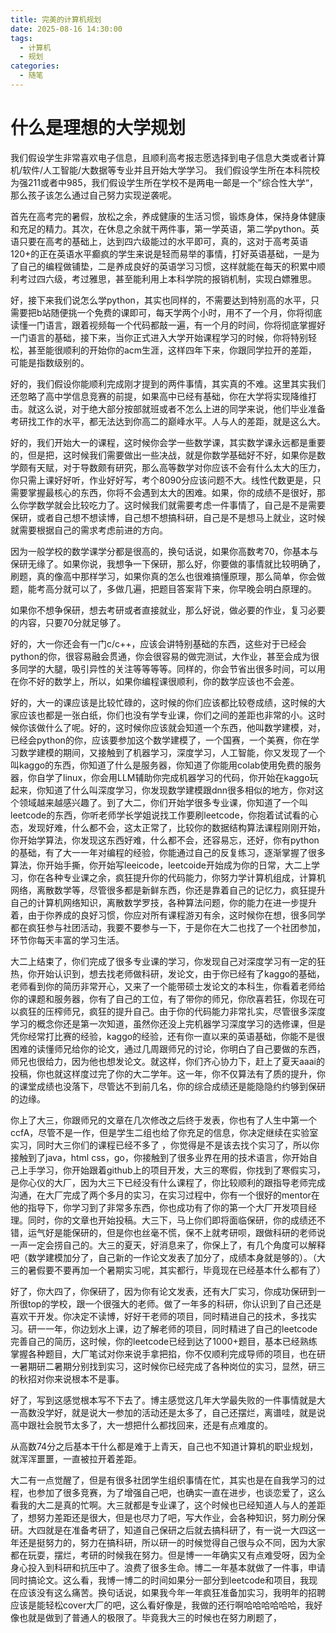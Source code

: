```yaml
---
title: 完美的计算机规划
date: 2025-08-16 14:30:00
tags:
  - 计算机
  - 规划
categories: 
  - 随笔
---
```


# 什么是理想的大学规划
我们假设学生非常喜欢电子信息，且顺利高考报志愿选择到电子信息大类或者计算机/软件/人工智能/大数据等专业并且开始大学学习。
我们假设学生所在本科院校为强211或者中985，我们假设学生所在学校不是两电一邮是一个”综合性大学“，那么孩子该怎么通过自己努力实现逆袭呢。

首先在高考完的暑假，放松之余，养成健康的生活习惯，锻炼身体，保持身体健康和充足的精力。其次，在休息之余就干两件事，第一学英语，第二学python。英语只要在高考的基础上，达到四六级能过的水平即可，真的，这对于高考英语120+的正在英语水平癫疯的学生来说是轻而易举的事情，打好英语基础，一是为了自己的编程做铺垫，二是养成良好的英语学习习惯，这样就能在每天的积累中顺利考过四六级，考过雅思，甚至能利用上本科学院的报销机制，实现白嫖雅思。

好，接下来我们说怎么学python，其实也同样的，不需要达到特别高的水平，只需要把b站随便挑一个免费的课即可，每天学两个小时，用不了一个月，你将彻底读懂一门语言，跟着视频每一个代码都敲一遍，有一个月的时间，你将彻底掌握好一门语言的基础，接下来，当你正式进入大学开始课程学习的时候，你将特别轻松，甚至能很顺利的开始你的acm生涯，这样四年下来，你跟同学拉开的差距，可能是指数级别的。

好的，我们假设你能顺利完成刚才提到的两件事情，其实真的不难。这里其实我们还忽略了高中学信息竞赛的前提，如果高中已经有基础，你在大学将实现降维打击。就这么说，对于绝大部分按部就班或者不怎么上进的同学来说，他们毕业准备考研找工作的水平，都无法达到你高二的巅峰水平。人与人的差距，就是这么大。

好的，我们开始大一的课程，这时候你会学一些数学课，其实数学课永远都是重要的，但是把，这时候我们需要做出一些决战，就是你数学基础好不好，如果你是数学颇有天赋，对于导数颇有研究，那么高等数学对你应该不会有什么太大的压力，你只需上课好好听，作业好好写，考个8090分应该问题不大。线性代数更是，只需要掌握最核心的东西，你将不会遇到太大的困难。如果，你的成绩不是很好，那么你学数学就会比较吃力了。这时候我们就需要考虑一件事情了，自己是不是需要保研，或者自己想不想读博，自己想不想搞科研，自己是不是想马上就业，这时候就需要根据自己的需求考虑前进的方向。

因为一般学校的数学课学分都是很高的，换句话说，如果你高数考70，你基本与保研无缘了。如果你说，我想争一下保研，那么好，你要做的事情就比较明确了，刷题，真的像高中那样学习，如果你真的怎么也很难搞懂原理，那么简单，你会做题，能考高分就可以了，多做几遍，把题目答案背下来，你早晚会明白原理的。

如果你不想争保研，想去考研或者直接就业，那么好说，做必要的作业，复习必要的内容，只要70分就足够了。

好的，大一你还会有一门c/c++，应该会讲特别基础的东西，这些对于已经会python的你，很容易融会贯通，你会很容易的做完测试，大作业，甚至会成为很多同学的大腿，吸引异性的关注等等等等。同样的，你会节省出很多时间，可以用在你不好的数学上，所以，如果你编程课很顺利，你的数学应该也不会差。

好的，大一的课应该是比较忙碌的，这时候的你们应该都比较卷成绩，这时候的大家应该也都是一张白纸，你们也没有学专业课，你们之间的差距也非常的小。这时候你该做什么了呢。好的，这时候你应该就会知道一个东西，他叫数学建模，对，已经会python的你，应该要参加这个数学建模了，一个国赛，一个美赛，你在学习数学建模的期间，又接触到了机器学习，深度学习，人工智能，你又发现了一个叫kaggo的东西，你知道了什么是服务器，你知道了你能用colab使用免费的服务器，你自学了linux，你会用LLM辅助你完成机器学习的代码，你开始在kaggo玩起来，你知道了什么叫深度学习，你发现数学建模跟dnn很多相似的地方，你对这个领域越来越感兴趣了。到了大二，你们开始学很多专业课，你知道了一个叫leetcode的东西，你听老师学长学姐说找工作要刷leetcode，你抱着试试看的心态，发现好难，什么都不会，这太正常了，比较你的数据结构算法课程刚刚开始，你开始学算法，你发现这东西好难，什么都不会，还容易忘，还好，你有python的基础，有了大一一年对编程的经验，你能通过自己的反复练习，逐渐掌握了很多算法，你开始手撕，你开始写leeicode，leetcoide开始成为你的日常，大二上学习，你在各种专业课之余，疯狂提升你的代码能力，你努力学计算机组成，计算机网络，离散数学等，尽管很多都是新鲜东西，你还是靠着自己的记忆力，疯狂提升自己的计算机网络知识，离散数学罗技，各种算法问题，你的能力在进一步提升着，由于你养成的良好习惯，你应对所有课程游刃有余，这时候你在想，很多同学都在疯狂参与社团活动，我要不要参与一下，于是你在大二也找了一个社团参加，环节你每天丰富的学习生活。

大二上结束了，你们完成了很多专业课的学习，你发现自己对深度学习有一定的狂热，你开始认识到，想去找老师做科研，发论文，由于你已经有了kaggo的基础，老师看到你的简历非常开心，又来了一个能带硕士发论文的本科生，你看着老师给你的课题和服务器，你有了自己的工位，有了带你的师兄，你欣喜若狂，你现在可以疯狂的压榨师兄，疯狂的提升自己。由于你的代码能力非常扎实，尽管很多深度学习的概念你还是第一次知道，虽然你还没上完机器学习深度学习的选修课，但是凭你经常打比赛的经验，kaggo的经验，还有你一直以来的英语基础，你能不是很困难的读懂师兄给你的论文，通过几周跟师兄的讨论，你明白了自己要做的东西，师兄也很给力，因为他也想发论文。就这样，你们齐心协力下，赶上了夏天aaai的投稿，你也就这样度过完了你的大二学年。这一年，你不仅算法有了质的提升，你的课堂成绩也没落下，尽管达不到前几名，你的综合成绩还是能隐隐约约够到保研的边缘。

你上了大三，你跟师兄的文章在几次修改之后终于发表，你也有了人生中第一个ccfA，尽管不是一作，但是学生二组也给了你充足的信息，你决定继续在实验室实习，同时大三你们的课程已经不多了 ，你觉得是不是该去找个实习了，所以你接触到了java，html css，go，你接触到了很多业界在用的技术语言，你开始自己上手学习，你开始跟着github上的项目开发，大三的寒假，你找到了寒假实习，是你心仪的大厂，因为大三下已经没有什么课程了，你比较顺利的跟指导老师完成沟通，在大厂完成了两个多月的实习，在实习过程中，你有一个很好的mentor在他的指导下，你学习到了非常多东西，你也成功有了你的第一个大厂开发项目经理。同时，你的文章也开始投稿。大三下，马上你们即将面临保研，你的成绩还不错，运气好是能保研的，但是你也丝毫不慌，保不上就考研呗，跟做科研的老师说一声一定会捞自己的。大三的夏天，好消息来了，你保上了，有几个角度可以解释吧（数学建模加分了，自己新的一作论文发表了加分了，成绩本身就是够的）。（大三的暑假要不要再加一个暑期实习呢，其实都行，毕竟现在已经基本什么都有了）

好了，你大四了，你保研了，因为你有论文发表，还有大厂实习，你成功保研到一所很top的学校，跟一个很强大的老师。做了一年多的科研，你认识到了自己还是喜欢干开发。你决定不读博，好好干老师的项目，同时精进自己的技术，多找实习。研一一年，你边划水上课，边了解老师的项目，同时精进了自己的leetcode完善自己的简历，这时候，你的leetcode已经到达了1000+题目，基本已经熟练掌握各种题目，大厂笔试对你来说手拿把掐，你不仅顺利完成导师的项目，也在研一暑期研二暑期分别找到实习，这时候你已经完成了各种岗位的实习，显然，研三的秋招对你来说根本不是事。

好了，写到这感觉根本写不下去了。博主感觉这几年大学最失败的一件事情就是大一高数没学好，就是说大一参加的活动还是太多了，自己还摆烂，离谱哇，就是说高中跟社会脱节太多了，大一想把什么都找回来，还是有点难度的。

从高数74分之后基本干什么都是难于上青天，自己也不知道计算机的职业规划，就浑浑噩噩，一直被拉开着差距。

大二有一点觉醒了，但是有很多社团学生组织事情在忙，其实也是在自我学习的过程，也参加了很多竞赛，为了增强自己吧，也确实一直在进步，也谈恋爱了，这么看我的大二是真的忙啊。大三就都是专业课了，这个时候也已经知道人与人的差距了，想努力差距还是很大，但是也尽力了吧，写大作业，会各种知识，努力刷分保研。大四就是在准备考研了，知道自己保研之后就去搞科研了，有一说一大四这一年还是挺努力的，努力在搞科研，所以研一的时候觉得自己很与众不同，因为大家都在玩耍，摆烂，考研的时候我在努力。但是博一一年确实又有点难受呀，因为全身心投入到科研和抗压中了。浪费了很多生命。博二一年基本就做了一件事，申请同时搞论文。这么看，我博一博二的时间如果分一部分到leetcode和项目，我现在应该没有这么痛苦。换句话说，如果我今年一年疯狂准备加实习，我明年的招聘应该是能轻松cover大厂的吧，这么看好像是，我做的还行啊哈哈哈哈哈哈，我好像也就是做到了普通人的极限了。毕竟我大三的时候也在努力刷题了，